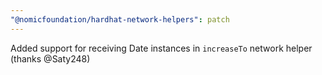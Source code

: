 ```yaml
---
"@nomicfoundation/hardhat-network-helpers": patch
---
```


Added support for receiving Date instances in `increaseTo` network helper (thanks @Saty248)
